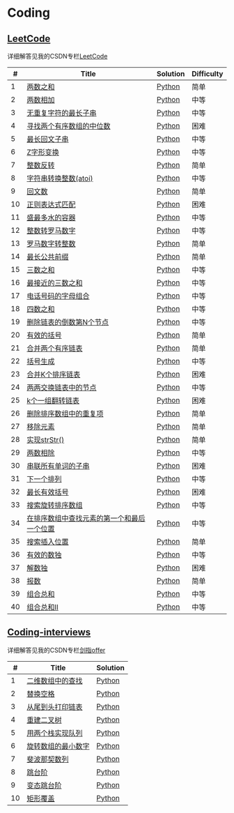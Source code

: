 # Coding

## [LeetCode](https://leetcode-cn.com/problemset/all/)
详细解答见我的CSDN专栏[LeetCode](https://blog.csdn.net/sinat_36811967/column/info/34419)

| # | Title | Solution | Difficulty |
|---| ----- | -------- | ---------- |
|1|[两数之和](https://leetcode-cn.com/problems/two-sum/)| [Python](leetcode/001两数之和.py)|简单|
|2|[两数相加](https://leetcode-cn.com/problems/add-two-numbers/)| [Python](leetcode/002两数相加.py)|中等|
|3|[无重复字符的最长子串](https://leetcode-cn.com/problems/longest-substring-without-repeating-characters/)| [Python](leetcode/003无重复字符的最长子串.py)|中等|
|4|[寻找两个有序数组的中位数](https://leetcode-cn.com/problems/median-of-two-sorted-arrays/)| [Python](leetcode/004寻找两个有序数组的中位数.py)|困难|
|5|[最长回文子串](https://leetcode-cn.com/problems/longest-palindromic-substring/)| [Python](leetcode/005最长回文子串.py)|中等|
|6|[Z字形变换](https://leetcode-cn.com/problems/zigzag-conversion/)| [Python](leetcode/006Z字形变换.py)|中等|
|7|[整数反转](https://leetcode-cn.com/problems/reverse-integer/)| [Python](leetcode/007整数反转.py)|简单|
|8|[字符串转换整数(atoi)](https://leetcode-cn.com/problems/string-to-integer-atoi/)| [Python](leetcode/008字符串转换整数.py)|中等|
|9|[回文数](https://leetcode-cn.com/problems/palindrome-number/)| [Python](leetcode/009回文数.py)|简单|
|10|[正则表达式匹配](https://leetcode-cn.com/problems/regular-expression-matching/)| [Python](leetcode/010正则表达式匹配.py)|困难|
|11|[盛最多水的容器](https://leetcode-cn.com/problems/container-with-most-water/)| [Python](leetcode/011盛最多水的容器.py)|中等|
|12|[整数转罗马数字](https://leetcode-cn.com/problems/integer-to-roman/)| [Python](leetcode/012整数转罗马数字.py)|中等|
|13|[罗马数字转整数](https://leetcode-cn.com/problems/roman-to-integer/)| [Python](leetcode/013罗马数字转整数.py)|简单|
|14|[最长公共前缀](https://leetcode-cn.com/problems/longest-common-prefix/)| [Python](leetcode/014最长公共前缀.py)|简单|
|15|[三数之和](https://leetcode-cn.com/problems/3sum/)| [Python](leetcode/015三数之和.py)|中等|
|16|[最接近的三数之和](https://leetcode-cn.com/problems/3sum-closest/)| [Python](leetcode/016最接近的三数之和.py)|中等|
|17|[电话号码的字母组合](https://leetcode-cn.com/problems/letter-combinations-of-a-phone-number/)| [Python](leetcode/017电话号码的字母组合.py)|中等|
|18|[四数之和](https://leetcode-cn.com/problems/4sum/)| [Python](leetcode/018四数之和.py)|中等|
|19|[删除链表的倒数第N个节点](https://leetcode-cn.com/problems/remove-nth-node-from-end-of-list/)| [Python](leetcode/019删除链表的倒数第N个节点.py)|中等|
|20|[有效的括号](https://leetcode-cn.com/problems/valid-parentheses/)| [Python](leetcode/020有效的括号.py)|简单|
|21|[合并两个有序链表](https://leetcode-cn.com/problems/merge-two-sorted-lists/)| [Python](leetcode/021合并两个有序链表.py)|简单|
|22|[括号生成](https://leetcode-cn.com/problems/generate-parentheses/)| [Python](leetcode/022括号生成.py)|中等|
|23|[合并K个排序链表](https://leetcode-cn.com/problems/merge-k-sorted-lists/)| [Python](leetcode/023合并K个排序链表.py)|困难|
|24|[两两交换链表中的节点](https://leetcode-cn.com/problems/swap-nodes-in-pairs/)| [Python](leetcode/024两两交换链表中的节点.py)|中等|
|25|[k个一组翻转链表](https://leetcode-cn.com/problems/reverse-nodes-in-k-group/)| [Python](leetcode/025k个一组翻转链表.py)|困难|
|26|[删除排序数组中的重复项](https://leetcode-cn.com/problems/remove-duplicates-from-sorted-array/)| [Python](leetcode/026删除排序数组中的重复项.py)|简单|
|27|[移除元素](https://leetcode-cn.com/problems/remove-element/)| [Python](leetcode/027移除元素.py)|简单|
|28|[实现strStr()](https://leetcode-cn.com/problems/implement-strstr/)| [Python](leetcode/028实现strStr().py)|简单|
|29|[两数相除](https://leetcode-cn.com/problems/divide-two-integers/)| [Python](leetcode/029两数相除.py)|中等|
|30|[串联所有单词的子串](https://leetcode-cn.com/problems/substring-with-concatenation-of-all-words/)| [Python](leetcode/030串联所有单词的子串.py)|困难|
|31|[下一个排列](https://leetcode-cn.com/problems/next-permutation/)| [Python](leetcode/031下一个排列.py)|中等|
|32|[最长有效括号](https://leetcode-cn.com/problems/longest-valid-parentheses/)| [Python](leetcode/032最长有效括号.py)|困难|
|33|[搜索旋转排序数组](https://leetcode-cn.com/problems/search-in-rotated-sorted-array/)| [Python](leetcode/033搜索旋转排序数组.py)|中等|
|34|[在排序数组中查找元素的第一个和最后一个位置](https://leetcode-cn.com/problems/find-first-and-last-position-of-element-in-sorted-array/)| [Python](leetcode/034在排序数组中查找元素的第一个和最后一个位置.py)|中等|
|35|[搜索插入位置](https://leetcode-cn.com/problems/search-insert-position/)| [Python](leetcode/035搜索插入位置.py)|简单|
|36|[有效的数独](https://leetcode-cn.com/problems/valid-sudoku/)| [Python](leetcode/036有效的数独.py)|中等|
|37|[解数独](https://leetcode-cn.com/problems/sudoku-solver/)| [Python](leetcode/037解数独.py)|困难|
|38|[报数](https://leetcode-cn.com/problems/count-and-say/)| [Python](leetcode/038报数.py)|简单|
|39|[组合总和](https://leetcode-cn.com/problems/combination-sum/)| [Python](leetcode/039组合总和.py)|中等|
|40|[组合总和II](https://leetcode-cn.com/problems/combination-sum-ii/)| [Python](leetcode/040组合总和II.py)|中等|


## [Coding-interviews](https://www.nowcoder.com/ta/coding-interviews?page=1)
详细解答见我的CSDN专栏[剑指offer](https://blog.csdn.net/sinat_36811967/column/info/34518)

| # | Title | Solution |
|---| ----- | -------- |
|1|[二维数组中的查找](https://www.nowcoder.com/practice/abc3fe2ce8e146608e868a70efebf62e?tpId=13&tqId=11154&tPage=1&rp=1&ru=/ta/coding-interviews&qru=/ta/coding-interviews/question-ranking)| [Python](coding-interviews/01二维数组中的查找.py)|
|2|[替换空格](https://www.nowcoder.com/practice/4060ac7e3e404ad1a894ef3e17650423?tpId=13&tqId=11155&tPage=1&rp=1&ru=%2Fta%2Fcoding-interviews&qru=%2Fta%2Fcoding-interviews%2Fquestion-ranking)| [Python](coding-interviews/02替换空格.py)|
|3|[从尾到头打印链表](https://www.nowcoder.com/practice/d0267f7f55b3412ba93bd35cfa8e8035?tpId=13&tqId=11156&tPage=1&rp=1&ru=%2Fta%2Fcoding-interviews&qru=%2Fta%2Fcoding-interviews%2Fquestion-ranking)| [Python](coding-interviews/03从尾到头打印链表.py)|
|4|[重建二叉树](https://www.nowcoder.com/practice/8a19cbe657394eeaac2f6ea9b0f6fcf6?tpId=13&tqId=11157&tPage=1&rp=1&ru=%2Fta%2Fcoding-interviews&qru=%2Fta%2Fcoding-interviews%2Fquestion-ranking)| [Python](coding-interviews/04重建二叉树.py)|
|5|[用两个栈实现队列](https://www.nowcoder.com/practice/54275ddae22f475981afa2244dd448c6?tpId=13&tqId=11158&tPage=1&rp=1&ru=%2Fta%2Fcoding-interviews&qru=%2Fta%2Fcoding-interviews%2Fquestion-ranking)| [Python](coding-interviews/05用两个栈实现队列.py)|
|6|[旋转数组的最小数字](https://www.nowcoder.com/practice/9f3231a991af4f55b95579b44b7a01ba?tpId=13&tqId=11159&tPage=1&rp=1&ru=/ta/coding-interviews&qru=/ta/coding-interviews/question-ranking)| [Python](coding-interviews/06旋转数组的最小数字.py)|
|7|[斐波那契数列](https://www.nowcoder.com/practice/c6c7742f5ba7442aada113136ddea0c3?tpId=13&tqId=11160&tPage=1&rp=1&ru=%2Fta%2Fcoding-interviews&qru=%2Fta%2Fcoding-interviews%2Fquestion-ranking)| [Python](coding-interviews/07斐波那契数列.py)|
|8|[跳台阶](https://www.nowcoder.com/practice/8c82a5b80378478f9484d87d1c5f12a4?tpId=13&tqId=11161&tPage=1&rp=1&ru=%2Fta%2Fcoding-interviews&qru=%2Fta%2Fcoding-interviews%2Fquestion-ranking)| [Python](coding-interviews/08跳台阶.py)|
|9|[变态跳台阶](https://www.nowcoder.com/practice/22243d016f6b47f2a6928b4313c85387?tpId=13&tqId=11162&tPage=1&rp=1&ru=%2Fta%2Fcoding-interviews&qru=%2Fta%2Fcoding-interviews%2Fquestion-ranking)| [Python](coding-interviews/09变态跳台阶.py)|
|10|[矩形覆盖](https://www.nowcoder.com/practice/72a5a919508a4251859fb2cfb987a0e6?tpId=13&tqId=11163&tPage=1&rp=1&ru=%2Fta%2Fcoding-interviews&qru=%2Fta%2Fcoding-interviews%2Fquestion-ranking)| [Python](coding-interviews/10矩形覆盖.py)|
